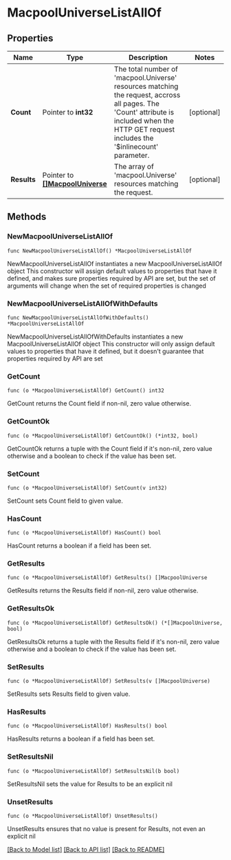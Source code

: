 # MacpoolUniverseListAllOf

## Properties

Name | Type | Description | Notes
------------ | ------------- | ------------- | -------------
**Count** | Pointer to **int32** | The total number of &#39;macpool.Universe&#39; resources matching the request, accross all pages. The &#39;Count&#39; attribute is included when the HTTP GET request includes the &#39;$inlinecount&#39; parameter. | [optional] 
**Results** | Pointer to [**[]MacpoolUniverse**](macpool.Universe.md) | The array of &#39;macpool.Universe&#39; resources matching the request. | [optional] 

## Methods

### NewMacpoolUniverseListAllOf

`func NewMacpoolUniverseListAllOf() *MacpoolUniverseListAllOf`

NewMacpoolUniverseListAllOf instantiates a new MacpoolUniverseListAllOf object
This constructor will assign default values to properties that have it defined,
and makes sure properties required by API are set, but the set of arguments
will change when the set of required properties is changed

### NewMacpoolUniverseListAllOfWithDefaults

`func NewMacpoolUniverseListAllOfWithDefaults() *MacpoolUniverseListAllOf`

NewMacpoolUniverseListAllOfWithDefaults instantiates a new MacpoolUniverseListAllOf object
This constructor will only assign default values to properties that have it defined,
but it doesn't guarantee that properties required by API are set

### GetCount

`func (o *MacpoolUniverseListAllOf) GetCount() int32`

GetCount returns the Count field if non-nil, zero value otherwise.

### GetCountOk

`func (o *MacpoolUniverseListAllOf) GetCountOk() (*int32, bool)`

GetCountOk returns a tuple with the Count field if it's non-nil, zero value otherwise
and a boolean to check if the value has been set.

### SetCount

`func (o *MacpoolUniverseListAllOf) SetCount(v int32)`

SetCount sets Count field to given value.

### HasCount

`func (o *MacpoolUniverseListAllOf) HasCount() bool`

HasCount returns a boolean if a field has been set.

### GetResults

`func (o *MacpoolUniverseListAllOf) GetResults() []MacpoolUniverse`

GetResults returns the Results field if non-nil, zero value otherwise.

### GetResultsOk

`func (o *MacpoolUniverseListAllOf) GetResultsOk() (*[]MacpoolUniverse, bool)`

GetResultsOk returns a tuple with the Results field if it's non-nil, zero value otherwise
and a boolean to check if the value has been set.

### SetResults

`func (o *MacpoolUniverseListAllOf) SetResults(v []MacpoolUniverse)`

SetResults sets Results field to given value.

### HasResults

`func (o *MacpoolUniverseListAllOf) HasResults() bool`

HasResults returns a boolean if a field has been set.

### SetResultsNil

`func (o *MacpoolUniverseListAllOf) SetResultsNil(b bool)`

 SetResultsNil sets the value for Results to be an explicit nil

### UnsetResults
`func (o *MacpoolUniverseListAllOf) UnsetResults()`

UnsetResults ensures that no value is present for Results, not even an explicit nil

[[Back to Model list]](../README.md#documentation-for-models) [[Back to API list]](../README.md#documentation-for-api-endpoints) [[Back to README]](../README.md)


